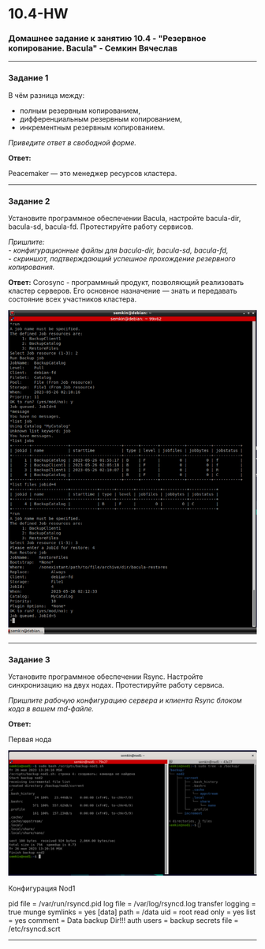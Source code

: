 # 10.4-HW
### Домашнее задание к занятию 10.4 - "Резервное копирование. Bacula" - Семкин Вячеслав
***
### Задание 1

В чём разница между:

- полным резервным копированием,
- дифференциальным резервным копированием,
- инкрементным резервным копированием.

*Приведите ответ в свободной форме.*

**Ответ:**

Peacemaker — это менеджер ресурсов кластера.

***
### Задание 2

Установите программное обеспечении Bacula, настройте bacula-dir, bacula-sd,  bacula-fd. Протестируйте работу сервисов.

*Пришлите:*   
*- конфигурационные файлы для bacula-dir, bacula-sd,  bacula-fd,*   
*- скриншот, подтверждающий успешное прохождение резервного копирования.*

**Ответ:**
Corosync - программный продукт, позволяющий реализовать кластер серверов. Его основное назначение — знать и передавать состояние всех участников кластера.

![2-1](https://github.com/SemkinVA/10.4-HW/blob/main/2-1.png)

***
### Задание 3

Установите программное обеспечении Rsync. Настройте синхронизацию на двух нодах. Протестируйте работу сервиса.

*Пришлите рабочую конфигурацию сервера и клиента Rsync блоком кода в вашем md-файле.*

**Ответ:**

Первая нода

![3-1](https://github.com/SemkinVA/10.4-HW/blob/main/3-1.png)

Конфигурация Nod1

pid file = /var/run/rsyncd.pid
log file = /var/log/rsyncd.log
transfer logging = true
munge symlinks = yes
[data]
path = /data
uid = root
read only = yes
list = yes
comment = Data backup Dir!!!
auth users = backup
secrets file = /etc/rsyncd.scrt


***


